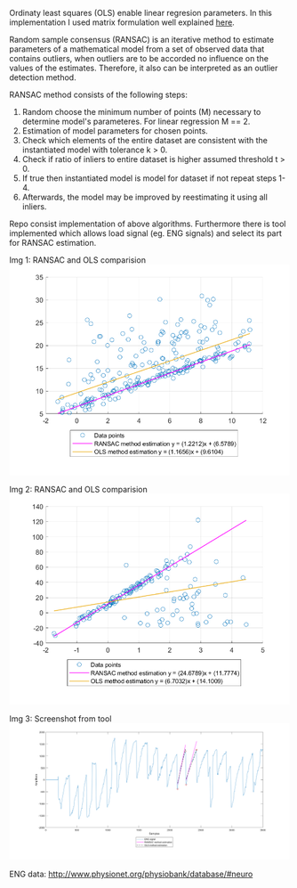 Ordinaty least squares (OLS) enable linear regresion parameters. In this implementation I used matrix formulation well explained [here](https://en.wikipedia.org/wiki/Ordinary_least_squares#Matrix/vector_formulation). 

Random sample consensus (RANSAC) is an iterative method to estimate parameters of a mathematical model from a set of observed data that contains outliers, when outliers are to be accorded no influence on the values of the estimates. Therefore, it also can be interpreted as an outlier detection method. 

RANSAC method consists of the following steps:
1. Random choose the minimum number of points (M) necessary to determine model's parameteres. For linear regression M == 2. 
2. Estimation of model parameters for chosen points.
3. Check which elements of the entire dataset are consistent with the instantiated model with tolerance k > 0.
4. Check if ratio of inliers to entire dataset is higher assumed threshold t > 0. 
5. If true then instantiated model is model for dataset if not repeat steps 1-4. 
6. Afterwards, the model may be improved by reestimating it using all inliers. 

Repo consist implementation of above algorithms. Furthermore there is tool implemented which allows load signal (eg. ENG signals) and select its part for RANSAC estimation. 

Img 1: RANSAC and OLS comparision
![IMG1](./images/img1.png)

Img 2: RANSAC and OLS comparision
![IMG2](./images/img2.png)

Img 3: Screenshot from tool
![IMG3](./images/img3.png)

ENG data: http://www.physionet.org/physiobank/database/#neuro

